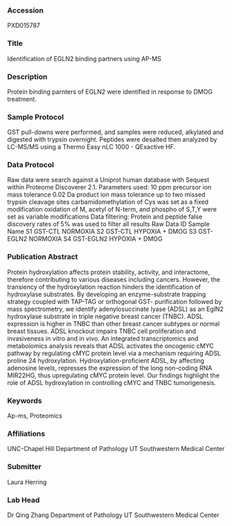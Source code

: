 ### Accession
PXD015787

### Title
Identification of EGLN2 binding partners using AP-MS

### Description
Protein binding parnters of EGLN2 were identified in response to DMOG treatment.

### Sample Protocol
GST pull-downs were performed, and samples were reduced, alkylated and digested with trypsin overnight. Peptides were desalted then analyzed by LC-MS/MS using a Thermo Easy nLC 1000 - QExactive HF.

### Data Protocol
Raw data were search against a Uniprot human database with Sequest within Proteome Discoverer 2.1.  Parameters used: 10 ppm precursor ion mass tolerance 0.02 Da product ion mass tolerance up to two missed trypsin cleavage sites carbamidomethylation of Cys was set as a fixed modification oxidation of M, acetyl of N-term, and phospho of S,T,Y were set as variable modifications Data filtering: Protein and peptide false discovery rates of 5% was used to filter all results Raw Data ID Sample Name S1 GST-CTL NORMOXIA S2 GST-CTL HYPOXIA + DMOG S3 GST-EGLN2 NORMOXIA S4 GST-EGLN2 HYPOXIA + DMOG

### Publication Abstract
Protein hydroxylation affects protein stability, activity, and interactome, therefore contributing to various diseases including cancers. However, the transiency of the hydroxylation reaction hinders the identification of hydroxylase substrates. By developing an enzyme-substrate trapping strategy coupled with TAP-TAG or orthogonal GST- purification followed by mass spectrometry, we identify adenylosuccinate lyase (ADSL) as an EglN2 hydroxylase substrate in triple negative breast cancer (TNBC). ADSL expression is higher in TNBC than other breast cancer subtypes or normal breast tissues. ADSL knockout impairs TNBC cell proliferation and invasiveness in vitro and in vivo. An integrated transcriptomics and metabolomics analysis reveals that ADSL activates the oncogenic cMYC pathway by regulating cMYC protein level via a mechanism requiring ADSL proline 24 hydroxylation. Hydroxylation-proficient ADSL, by affecting adenosine levels, represses the expression of the long non-coding RNA MIR22HG, thus upregulating cMYC protein level. Our findings highlight the role of ADSL hydroxylation in controlling cMYC and TNBC tumorigenesis.

### Keywords
Ap-ms, Proteomics

### Affiliations
UNC-Chapel Hill
Department of Pathology UT Southwestern Medical Center

### Submitter
Laura Herring

### Lab Head
Dr Qing Zhang
Department of Pathology UT Southwestern Medical Center


